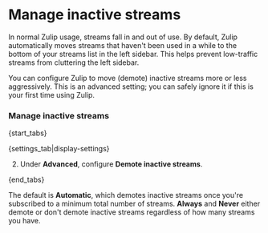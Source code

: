 # Manage inactive streams

In normal Zulip usage, streams fall in and out of use. By default,
Zulip automatically moves streams that haven't been used in a while to
the bottom of your streams list in the left sidebar.  This helps
prevent low-traffic streams from cluttering the left sidebar.

You can configure Zulip to move (demote) inactive streams more or less
aggressively. This is an advanced setting; you can safely ignore it if this
is your first time using Zulip.

### Manage inactive streams

{start_tabs}

{settings_tab|display-settings}

2. Under **Advanced**, configure **Demote inactive streams**.

{end_tabs}

The default is **Automatic**, which demotes inactive streams once you're
subscribed to a minimum total number of streams. **Always** and **Never**
either demote or don't demote inactive streams regardless of how many
streams you have.
